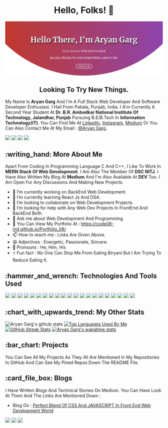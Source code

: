 <h1 align="center">Hello, Folks! 👋</h1>

[![Header](https://github.com/code08-ind/pic_github/blob/master/github.PNG "Aryan Garg")](https://code08-ind.github.io/Portfolio_08/)

<h2 align="center">Looking To Try New Things.</h2>

My Name Is **Aryan Garg** And I'm A Full Stack Web Developer And Software Developer Enthusiast. I Hail From Patiala, Punjab, India. I A'm Currently A Second Year Student At **Dr. B.R. Ambedkar National Institute Of Technology, Jalandhar, Punjab** Pursuing B.E/B.Tech In **Information Technology(IT)**. You Can Find Me At [LinkedIn](https://www.linkedin.com/in/aryan-garg-661552198/), [Instagram](https://www.instagram.com/aryan_garg_08/), [Medium](https://gargaryan82000.medium.com/) Or You Can Also Contact Me At My Email : [@Aryan Garg](mailto:gargaryan82000@gmail.com).

![](https://komarev.com/ghpvc/?username=code08-ind&color=orange)
![](https://img.shields.io/badge/Age-20_Years-informational?style=flat&logoColor=white&color=blueviolet)
![](https://img.shields.io/badge/Focus_On-Full_Stack_Web_Developemnt-informational?style=flat&logoColor=white&color=informational)
![](https://img.shields.io/badge/Hails_From-Patiala-informational?style=flat&logoColor=white&color=success)


<h2>:writing_hand: More About Me</h2>


Apart From Coding In Programming Language C And C++, I Like To Work In **MERN Stack Of Web Development**. I Am Also The Member Of **DSC NITJ**. I Have Also Written My Blog At **Medium** And I'm Also Available At **DEV** Too. I Am Open For Any Discussions And Making New Projects.


- 🔭 I’m currently working on BackEnd Web Development.
- 🌱 I’m currently learning React Js And DSA.
- 👯 I’m looking to collaborate on Web Development Projects.
- 🤔 I’m looking for help with Any Web Dev Projects In FrontEnd And BackEnd Both.
- 💬 Ask me about Web Development And Programming.
- :briefcase: You Can View My Portfolio At : https://code08-ind.github.io/Portfolio_08/
- 📫 How to reach me : Links Are Given Above.
- 😄 Adjectives : Energetic, Passionate, Sincere.
- 🤔 Pronouns : He, Him, His
- ⚡ Fun fact : No One Can Stop Me From Eating Biryani But I Am Trying To Reduce Eating It.


<h2>:hammer_and_wrench: Technologies And Tools Used</h2>


![](https://img.shields.io/badge/OS-Windows-informational?style=flat&logo=windows&logoColor=white&color=success)
![](https://img.shields.io/badge/OS-Linux-informational?style=flat&logo=linux&logoColor=white&color=success)
![](https://img.shields.io/badge/Code-JavaScript-informational?style=flat&logo=javascript&logoColor=white&color=success)
![](https://img.shields.io/badge/Code-Node.jS-informational?style=flat&logo=node.js&logoColor=white&color=success)
![](https://img.shields.io/badge/Code-HTML-informational?style=flat&logo=html5&logoColor=white&color=success)
![](https://img.shields.io/badge/Code-Bootstrap-informational?style=flat&logo=bootstrap&logoColor=white&color=success)
![](https://img.shields.io/badge/Code-CSS-informational?style=flat&logo=css3&logoColor=white&color=success)
![](https://img.shields.io/badge/Code-Java-informational?style=flat&logo=java&logoColor=white&color=success)
![](https://img.shields.io/badge/Code-C-informational?style=flat&logo=c&logoColor=white&color=success)
![](https://img.shields.io/badge/Code-Flutter-informational?style=flat&logo=flutter&logoColor=white&color=success)
![](https://img.shields.io/badge/Code-Dart-informational?style=flat&logo=dart&logoColor=white&color=success)
![](https://img.shields.io/badge/Code-C++-informational?style=flat&logo=c-plus-plus&logoColor=white&color=success)
![](https://img.shields.io/badge/Code-Sass-informational?style=flat&logo=sass&logoColor=white&color=success)
![](https://img.shields.io/badge/Cloud-Heroku-informational?style=flat&logo=heroku&logoColor=white&color=success)
![](https://img.shields.io/badge/Tools-MongoDB-informational?style=flat&logo=mongodb&logoColor=white&color=success)
![](https://img.shields.io/badge/Tools-Express-informational?style=flat&logo=express&logoColor=white&color=success)
![](https://img.shields.io/badge/Tools-jQuery-informational?style=flat&logo=jquery&logoColor=white&color=success)
![](https://img.shields.io/badge/Tools-MySQL-informational?style=flat&logo=mysql&logoColor=white&color=success)
![](https://img.shields.io/badge/Tools-Git-informational?style=flat&logo=git&logoColor=white&color=success)
![](https://img.shields.io/badge/Tools-GitHub-informational?style=flat&logo=github&logoColor=white&color=success)
![](https://img.shields.io/badge/Tools-Firebase-informational?style=flat&logo=firebase&logoColor=white&color=success)



<h2>:chart_with_upwards_trend: My Other Stats</h2>


![Aryan Garg's github stats](https://github-readme-stats.vercel.app/api?username=code08-ind&include_all_commits=true&show_icons=true&theme=synthwave)
[![Top Languages Used By Me](https://github-readme-stats.vercel.app/api/top-langs/?username=code08-ind&langs_count=8&layout=compact&theme=radical&card_width=445)](https://github.com/code08-ind/github-readme-stats)
[![GitHub Streak Stats](https://github-readme-streak-stats.herokuapp.com/?user=code08-ind&theme=algolia)](https://github.com/code08-ind/github-readme-streak-stats)
[![Aryan Garg's wakatime stats](https://github-readme-stats.vercel.app/api/wakatime?username=code08_ind&&layout=compact&theme=dracula)](https://github.com/code08-ind/github-readme-stats)

<h2>:bar_chart: Projects</h2>


You Can See All My Projects As They All Are Mentioned In My Repositories In GitHub And Can See My Pined Repos Down The README File.


<h2>:card_file_box: Blogs</h2>


I Have Written Blogs And Technical Stories On Medium. You Can Have Look At Them And The Links Are Mentioned Down :


- Blog On : [Perfect Blend Of CSS And JAVASCRIPT In Front End Web Development World](https://gargaryan82000.medium.com/perfect-combination-of-css-and-javascript-in-front-end-web-development-aa5e33a4886c)

![](https://img.shields.io/badge/Visitors-180+-informational?style=flat&logo=&logoColor=white&color=informational)
![](https://img.shields.io/badge/Likes-200+-informational?style=flat&logo=&logoColor=white&color=brightgreen)
![](https://img.shields.io/badge/Followers-6-informational?style=flat&logo=&logoColor=white&color=important)

<!--
**code08-ind/code08-ind** is a ✨ _special_ ✨ repository because its `README.md` (this file) appears on your GitHub profile.**

Here are some ideas to get you started:

- 🔭 I’m currently working on ...
- 🌱 I’m currently learning ...
- 👯 I’m looking to collaborate on ...
- 🤔 I’m looking for help with ...
- 💬 Ask me about ...
- 📫 How to reach me: ...
- 😄 Pronouns: ...
- ⚡ Fun fact: ...
-->
